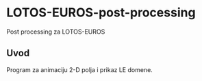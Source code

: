 # LOTOS-EUROS-post-processing
Post processing za LOTOS-EUROS

## Uvod
Program za animaciju 2-D polja i prikaz LE domene. 
